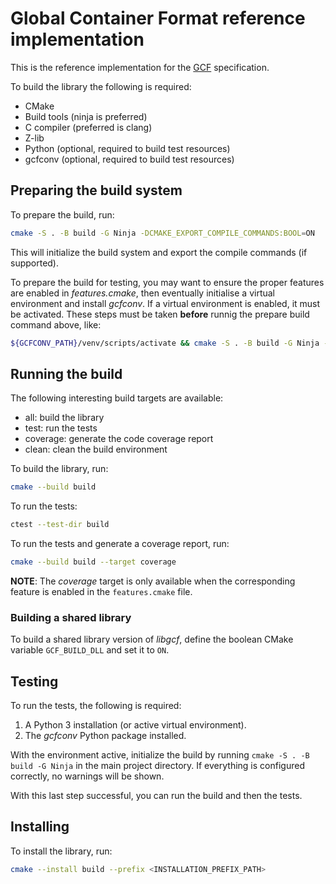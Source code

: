 # Global Container Format reference implementation

This is the reference implementation for the [GCF](https://github.com:global-container-format/spec.git) specification.

To build the library the following is required:

* CMake
* Build tools (ninja is preferred)
* C compiler (preferred is clang)
* Z-lib
* Python (optional, required to build test resources)
* gcfconv (optional, required to build test resources)

## Preparing the build system

To prepare the build, run:

```bash
cmake -S . -B build -G Ninja -DCMAKE_EXPORT_COMPILE_COMMANDS:BOOL=ON
```

This will initialize the build system and export the compile commands (if supported).

To prepare the build for testing, you may want to ensure the proper features are enabled in *features.cmake*, then eventually initialise a virtual environment and install *gcfconv*. If a virtual environment is enabled, it must be activated. These steps must be taken **before** runnig the prepare build command above, like:

```bash
${GCFCONV_PATH}/venv/scripts/activate && cmake -S . -B build -G Ninja -DCMAKE_EXPORT_COMPILE_COMMANDS:BOOL=ON
```

## Running the build

The following interesting build targets are available:

* all: build the library
* test: run the tests
* coverage: generate the code coverage report
* clean: clean the build environment

To build the library, run:

```bash
cmake --build build
```

To run the tests:

```bash
ctest --test-dir build
```

To run the tests and generate a coverage report, run:

```bash
cmake --build build --target coverage
```

**NOTE**: The *coverage* target is only available when the corresponding feature is enabled in the `features.cmake` file.

### Building a shared library

To build a shared library version of *libgcf*, define the boolean CMake variable `GCF_BUILD_DLL` and set it to `ON`.

## Testing

To run the tests, the following is required:

1. A Python 3 installation (or active virtual environment).
2. The *gcfconv* Python package installed.

With the environment active, initialize the build by running `cmake -S . -B build -G Ninja` in the main project directory.
If everything is configured correctly, no warnings will be shown.

With this last step successful, you can run the build and then the tests.

## Installing

To install the library, run:

```bash
cmake --install build --prefix <INSTALLATION_PREFIX_PATH>
```
